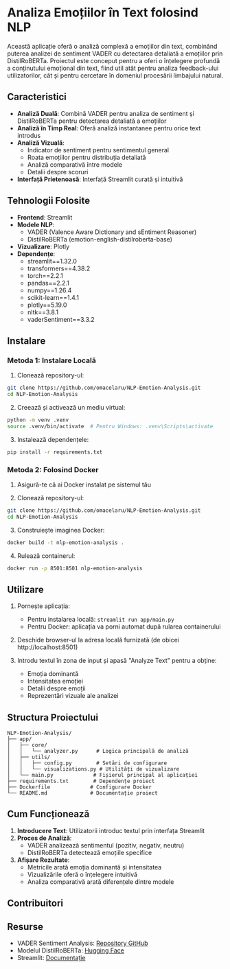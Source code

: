 # Analiza Emoțiilor în Text folosind NLP

Această aplicație oferă o analiză complexă a emoțiilor din text, combinând puterea analizei de sentiment VADER cu detectarea detaliată a emoțiilor prin DistilRoBERTa. Proiectul este conceput pentru a oferi o înțelegere profundă a conținutului emoțional din text, fiind util atât pentru analiza feedback-ului utilizatorilor, cât și pentru cercetare în domeniul procesării limbajului natural.

## Caracteristici

- **Analiză Duală**: Combină VADER pentru analiza de sentiment și DistilRoBERTa pentru detectarea detaliată a emoțiilor
- **Analiză în Timp Real**: Oferă analiză instantanee pentru orice text introdus
- **Analiză Vizuală**: 
  - Indicator de sentiment pentru sentimentul general
  - Roata emoțiilor pentru distribuția detaliată
  - Analiză comparativă între modele
  - Detalii despre scoruri
- **Interfață Prietenoasă**: Interfață Streamlit curată și intuitivă

## Tehnologii Folosite

- **Frontend**: Streamlit
- **Modele NLP**: 
  - VADER (Valence Aware Dictionary and sEntiment Reasoner)
  - DistilRoBERTa (emotion-english-distilroberta-base)
- **Vizualizare**: Plotly
- **Dependențe**:
  - streamlit==1.32.0
  - transformers==4.38.2
  - torch==2.2.1
  - pandas==2.2.1
  - numpy==1.26.4
  - scikit-learn==1.4.1
  - plotly==5.19.0
  - nltk==3.8.1
  - vaderSentiment==3.3.2

## Instalare

### Metoda 1: Instalare Locală

1. Clonează repository-ul:
```bash
git clone https://github.com/omacelaru/NLP-Emotion-Analysis.git
cd NLP-Emotion-Analysis
```

2. Creează și activează un mediu virtual:
```bash
python -m venv .venv
source .venv/bin/activate  # Pentru Windows: .venv\Scripts\activate
```

3. Instalează dependențele:
```bash
pip install -r requirements.txt
```

### Metoda 2: Folosind Docker

1. Asigură-te că ai Docker instalat pe sistemul tău

2. Clonează repository-ul:
```bash
git clone https://github.com/omacelaru/NLP-Emotion-Analysis.git
cd NLP-Emotion-Analysis
```

3. Construiește imaginea Docker:
```bash
docker build -t nlp-emotion-analysis .
```

4. Rulează containerul:
```bash
docker run -p 8501:8501 nlp-emotion-analysis
```

## Utilizare

1. Pornește aplicația:
   - Pentru instalarea locală: `streamlit run app/main.py`
   - Pentru Docker: aplicația va porni automat după rularea containerului

2. Deschide browser-ul la adresa locală furnizată (de obicei http://localhost:8501)

3. Introdu textul în zona de input și apasă "Analyze Text" pentru a obține:
   - Emoția dominantă
   - Intensitatea emoției
   - Detalii despre emoții
   - Reprezentări vizuale ale analizei

## Structura Proiectului

```
NLP-Emotion-Analysis/
├── app/
│   ├── core/
│   │   └── analyzer.py      # Logica principală de analiză
│   ├── utils/
│   │   ├── config.py        # Setări de configurare
│   │   └── visualizations.py # Utilități de vizualizare
│   └── main.py             # Fișierul principal al aplicației
├── requirements.txt        # Dependențe proiect
├── Dockerfile             # Configurare Docker
└── README.md              # Documentație proiect
```

## Cum Funcționează

1. **Introducere Text**: Utilizatorii introduc textul prin interfața Streamlit
2. **Proces de Analiză**:
   - VADER analizează sentimentul (pozitiv, negativ, neutru)
   - DistilRoBERTa detectează emoțiile specifice
3. **Afișare Rezultate**:
   - Metricile arată emoția dominantă și intensitatea
   - Vizualizările oferă o înțelegere intuitivă
   - Analiza comparativă arată diferențele dintre modele

## Contribuitori

## Resurse

- VADER Sentiment Analysis: [Repository GitHub](https://github.com/cjhutto/vaderSentiment)
- Modelul DistilRoBERTa: [Hugging Face](https://huggingface.co/j-hartmann/emotion-english-distilroberta-base)
- Streamlit: [Documentație](https://docs.streamlit.io/) 